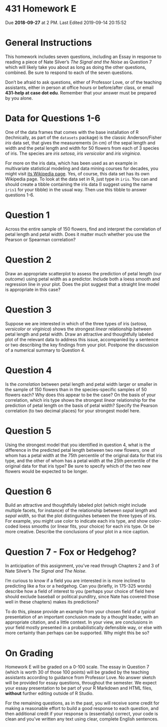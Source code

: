 431 Homework E
================
Due **2018-09-27** at 2 PM. Last Edited 2019-09-14 20:15:52

# General Instructions

This homework includes seven questions, including an Essay in response
to reading a piece of Nate Silver’s *The Signal and the Noise* as
Question 7 which will likely take you about as long as doing the other
questions, combined. Be sure to respond to each of the seven questions.

Don’t be afraid to ask questions, either of Professor Love, or of the
teaching assistants, either in person at office hours or before/after
class, or email **431-help at case dot edu**. Remember that your answer
must be prepared by you alone.

# Data for Questions 1-6

One of the data frames that comes with the base installation of R
(technically, as part of the `datasets` package) is the classic
Anderson/Fisher *iris* data set, that gives the measurements (in cm) of
the sepal length and width and the petal length and width for 50 flowers
from each of 3 species of iris. The species are *iris setosa*, *iris
versicolor* and *iris virginica*.

For more on the iris data, which has been used as an example in
multivariate statistical modeling and data mining courses for decades,
you might visit [its Wikipedia
page](https://en.wikipedia.org/wiki/Iris_flower_data_set). Yes, of
course, this data set has its own Wikipedia page. To look at the data
set in R, just type in `iris`. You can and should create a tibble
containing the iris data (I suggest using the name `iris1` for your
tibble) in the usual way. Then use this tibble to answer questions 1-6.

# Question 1

Across the entire sample of 150 flowers, find and interpret the
correlation of petal length and petal width. Does it matter much whether
you use the Pearson or Spearman correlation?

# Question 2

Draw an appropriate scatterplot to assess the prediction of petal length
(our *outcome*) using petal width as a predictor. Include both a loess
smooth and regression line in your plot. Does the plot suggest that a
straight line model is appropriate in this case?

# Question 3

Suppose we are interested in which of the three types of iris (*setosa*,
*versicolor* or *virginica*) shows the strongest *linear* relationship
between petal length and petal width. Draw an attractive and
thoughtfully labeled plot of the relevant data to address this issue,
accompanied by a sentence or two describing the key findings from your
plot. Postpone the discussion of a numerical summary to Question 4.

# Question 4

Is the *correlation* between petal length and petal width larger or
smaller in the sample of 150 flowers than in the species-specific
samples of 50 flowers each? Why does this appear to be the case? On the
basis of your correlation, which iris type shows the strongest *linear*
relationship for the prediction of petal length on the basis of petal
width? Specify the Pearson correlation (to two decimal places) for your
strongest model here.

# Question 5

Using the strongest model that you identified in question 4, what is the
difference in the predicted petal length between two new flowers, one of
whom has a petal width at the 75th percentile of the original data for
that iris type, and the other of whom has a petal width at the 25th
percentile of the original data for that iris type? Be sure to specify
which of the two new flowers would be expected to be longer.

# Question 6

Build an attractive and thoughtfully labeled plot (which might include
multiple facets, for instance) of the relationship between *sepal
length* and *sepal width*, so that the plot distinguishes between the
three types of iris. For example, you might use color to indicate each
iris type, and show color-coded loess smooths (or linear fits, your
choice) for each iris type. Or be more creative. Describe the
conclusions of your plot in a nice caption.

# Question 7 - Fox or Hedgehog?

In anticipation of this assignment, you’ve read through Chapters 2 and 3
of Nate Silver’s *The Signal and The Noise.*

I’m curious to know if a field you are interested in is more inclined to
predicting like a fox or a hedgehog. Can you (briefly, in 175-325 words)
describe how a field of interest to you (perhaps your choice of field
here should exclude baseball or political punditry, since Nate has
covered those well in these chapters) makes its predictions?

To do this, please provide an example from your chosen field of a
*typical* presentation of an important conclusion made by a thought
leader, with an appropriate citation, and a little context. In your
view, are conclusions in your field mostly presented in a
probabilistically defensible way, or else with more certainty than
perhaps can be supported. Why might this be so?

# On Grading

Homework E will be graded on a 0-100 scale. The essay in Question 7
(which is worth 30 of those 100 points) will be graded by the teaching
assistants according to guidance from Professor Love. No answer sketch
will be provided for essay questions, throughout the semester. We expect
your essay presentation to be part of your R Markdown and HTML files,
**without** further editing outside of R Studio.

For the remaining questions, as in the past, you will receive some
credit for making a reasonable effort to build a good response to each
question, and then additional credit if your response is (essentially)
correct, your code is clean and you’ve written any text using clear,
complete English sentences.
